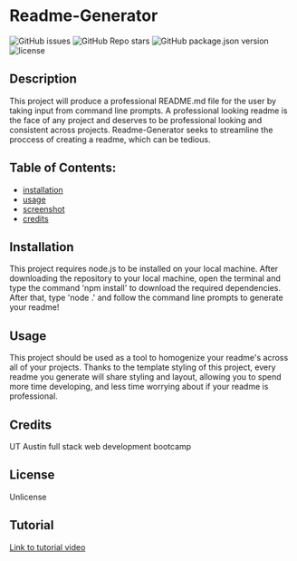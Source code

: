 
# Readme-Generator

![GitHub issues](https://img.shields.io/github/issues/CaseyDeriso/Readme-Generator) ![GitHub Repo stars](https://img.shields.io/github/stars/CaseyDeriso/Readme-Generator?style=social) ![GitHub package.json version](https://img.shields.io/github/package-json/v/CaseyDeriso/Readme-Generator) ![license](https://img.shields.io/github/license/CaseyDeriso/Readme-Generator)

## Description

This project will produce a professional README.md file for the user by taking input from command line prompts. A professional looking readme is the face of any project and deserves to be professional looking and consistent across projects. Readme-Generator seeks to streamline the proccess of creating a readme, which can be tedious. 

## Table of Contents:
* [installation](#installation)
* [usage](#usage)
* [screenshot](#screenshot)
* [credits](#credits)


## Installation 

This project requires node.js to be installed on your local machine. After downloading the repository to your local machine, open the terminal and type the command 'npm install' to download the required dependencies. After that, type 'node .' and follow the command line prompts to generate your readme!

## Usage 

This project should be used as a tool to homogenize your readme's across all of your projects. Thanks to the template styling of this project, every readme you generate will share styling and layout, allowing you to spend more time developing, and less time worrying about if your readme is professional.    

## Credits

UT Austin full stack web development bootcamp

## License 

Unlicense

## Tutorial

[Link to tutorial video](https://www.youtube.com/watch?v=_Mbjo42o7EU&feature=youtu.be)
